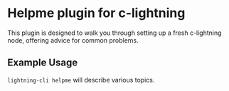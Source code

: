 # Helpme plugin for c-lightning

This plugin is designed to walk you through setting up a fresh
c-lightning node, offering advice for common problems.

## Example Usage

`lightning-cli helpme` will describe various topics.
